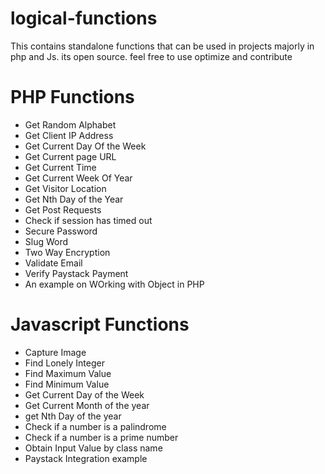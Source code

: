 # logical-functions
<p>This contains standalone functions that can be used in projects majorly in php and Js. its open source. 
feel free to use optimize and contribute</p>

<h1>PHP Functions </h1>
<ul>
<li> Get Random Alphabet </li>
<li> Get Client IP Address </li>
<li> Get Current Day Of the Week</li>
<li> Get Current page URL </li>
<li> Get Current Time </li>
<li> Get Current Week Of Year</li>
<li> Get Visitor Location </li>
<li> Get Nth Day of the Year </li>
<li> Get Post Requests </li>
<li> Check if session has timed out </li>
<li> Secure Password </li>
<li> Slug Word </li>
<li> Two Way Encryption </li>
<li> Validate Email </li>
<li> Verify Paystack Payment </li>
<li> An example on WOrking with Object in PHP </li>
</ul>

<h1> Javascript Functions </h1>
<ul>
<li> Capture Image </li>
<li> Find Lonely Integer </li>
<li> Find Maximum Value </li>
<li> Find Minimum Value </li>
<li> Get Current Day of the Week </li>
<li> Get Current Month of the year </li>
<li> get Nth Day of the year </li>
<li> Check if a number is a palindrome </li>
<li> Check if a number is a prime number </li>
<li> Obtain Input Value by class name </li>
<li> Paystack Integration example </li>
</ul>


